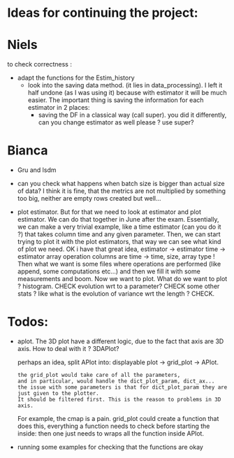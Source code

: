 # Ideas for continuing the project:

# Niels

to check correctness : 

* adapt the functions for the Estim_history
    * look into the saving data method. (it lies in data_processing). I left it half undone (as I was using it) because
      with estimator it will be much easier. The important thing is saving the information for each estimator in 2
      places:
        * saving the DF in a classical way (call super). you did it differently, can you change estimator as well please
          ? use super?
          
# Bianca

      
  
* Gru and lsdm
* can you check what happens when batch size is bigger than actual size of data? 
  I think it is fine, that the metrics are not multiplied by something too big, 
  neither are empty rows created but well...


* plot estimator. But for that we need to look at estimator and plot estimator. We can do that together in June after the exam.
Essentially, we can make a very trivial example, like a time estimator (can you do it ?) 
  that takes column time and any given parameter. 
  Then, we can start trying to plot it with the plot estimators, that way we can see what kind of plot we need.
  OK i have that great idea, estimator -> estimator time -> estimator array operation
  columns are time -> time, size, array type !
  Then what we want is some files where operations are performed (like append, some computations etc...)
  and then we fill it with some measurements and boom. Now we want to plot.
  What do we want to plot ?
  histogram. CHECK
  evolution wrt to a parameter? CHECK
  some other stats ? like what is the evolution of variance wrt the length ? CHECK.


# Todos:
* aplot. The 3D plot have a different logic, due to the fact that axis are 3D axis.
  How to deal with it ? 3DAPlot?
  
    perhaps an idea, split APlot into: displayable plot -> grid_plot -> APlot. 
  
      the grid_plot would take care of all the parameters, 
      and in particular, would handle the dict_plot_param, dict_ax...
      the issue with some parameters is that for dict_plot_param they are just given to the plotter. 
      It should be filtered first. This is the reason to problems in 3D axis. 
  For example, the cmap is a pain.
      grid_plot could create a function that does this, everything a function needs to check before starting the inside: 
      then one just needs to wraps all the function inside APlot.
      

  
* running some examples for checking that the functions are okay